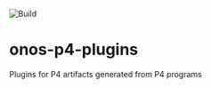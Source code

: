 ![Build](https://github.com/onosproject/onos-p4-plugins/workflows/build/badge.svg)


<!--
SPDX-FileCopyrightText: 2019-present Open Networking Foundation <info@opennetworking.org>

SPDX-License-Identifier: Apache-2.0
-->

# onos-p4-plugins
Plugins for P4 artifacts generated from P4 programs 

